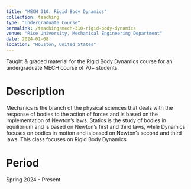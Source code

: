 ```yaml
---
title: "MECH 310: Rigid Body Dynamics"
collection: teaching
type: "Undergraduate Course"
permalink: /teaching/mech-310-rigid-body-dynamics
venue: "Rice University, Mechanical Engineering Department"
date: 2024-01-08
location: "Houston, United States"
---
```


Taught & graded material for the Rigid Body Dynamics course for an undergraduate MECH course of 70+ students.


Description
======
Mechanics is the branch of the physical sciences that deals with the response of bodies to the action of forces and is based on the implementation of Newton’s laws. Statics is the study of bodies in equilibrium and is based on Newton’s first and third laws, while Dynamics focuses on bodies in motion and is based on Newton’s second and third laws. This class focuses on Rigid Body Dynamics

Period
======
Spring 2024 - Present